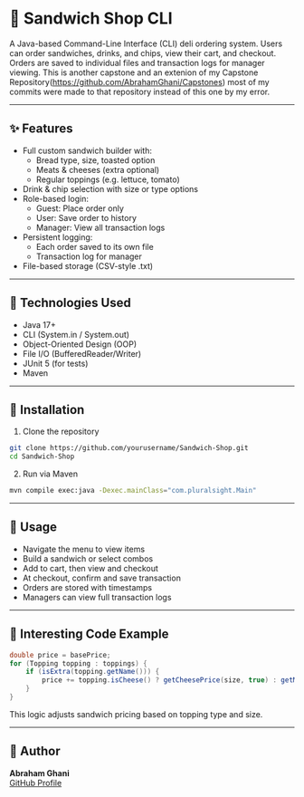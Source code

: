 # 🥪 Sandwich Shop CLI

A Java-based Command-Line Interface (CLI) deli ordering system. Users can order sandwiches, drinks, and chips, view their cart, and checkout. Orders are saved to individual files and transaction logs for manager viewing. This is another capstone and an extenion of my Capstone Repository(https://github.com/AbrahamGhani/Capstones) most of my commits were made to that repository instead of this one by my error.

---


## ✨ Features

- Full custom sandwich builder with:
  - Bread type, size, toasted option
  - Meats & cheeses (extra optional)
  - Regular toppings (e.g. lettuce, tomato)
- Drink & chip selection with size or type options
- Role-based login:
  - Guest: Place order only
  - User: Save order to history
  - Manager: View all transaction logs
- Persistent logging:
  - Each order saved to its own file
  - Transaction log for manager
- File-based storage (CSV-style .txt)

---

## 🧪 Technologies Used

- Java 17+
- CLI (System.in / System.out)
- Object-Oriented Design (OOP)
- File I/O (BufferedReader/Writer)
- JUnit 5 (for tests)
- Maven

---

## 🚀 Installation

1. Clone the repository

```bash
git clone https://github.com/yourusername/Sandwich-Shop.git
cd Sandwich-Shop
```

2. Run via Maven

```bash
mvn compile exec:java -Dexec.mainClass="com.pluralsight.Main"
```

---

## 📖 Usage

- Navigate the menu to view items
- Build a sandwich or select combos
- Add to cart, then view and checkout
- At checkout, confirm and save transaction
- Orders are stored with timestamps
- Managers can view full transaction logs

---

## 🧠 Interesting Code Example

```java
double price = basePrice;
for (Topping topping : toppings) {
    if (isExtra(topping.getName())) {
        price += topping.isCheese() ? getCheesePrice(size, true) : getMeatPrice(size, true);
    }
}
```

This logic adjusts sandwich pricing based on topping type and size.

---


## 👤 Author

**Abraham Ghani**  
[GitHub Profile](https://github.com/AbrahamGhani)
